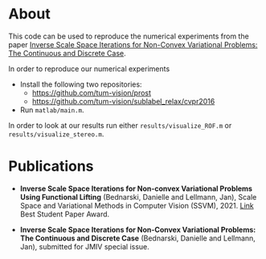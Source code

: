 # About

This code can be used to reproduce the numerical experiments from the paper [Inverse Scale Space Iterations for Non-Convex Variational Problems: The Continuous and Discrete Case](https://arxiv.org/abs/2203.10865).

In order to reproduce our numerical experiments 
- Install the following two repositories:
	- https://github.com/tum-vision/prost
	- https://github.com/tum-vision/sublabel_relax/cvpr2016
- Run ``matlab/main.m``.

In order to look at our results run either ``results/visualize_ROF.m`` or ``results/visualize_stereo.m``.

# Publications

- **Inverse Scale Space Iterations for Non-convex Variational Problems Using Functional Lifting** (Bednarski, Danielle and Lellmann, Jan), Scale Space and Variational Methods in Computer Vision (SSVM), 2021. [Link](https://arxiv.org/abs/2105.02622)
Best Student Paper Award.

- **Inverse Scale Space Iterations for Non-Convex Variational Problems: The Continuous and Discrete Case** (Bednarski, Danielle and Lellmann, Jan), submitted for JMIV special issue. 
